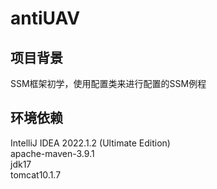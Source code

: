 # antiUAV
## 项目背景
SSM框架初学，使用配置类来进行配置的SSM例程
## 环境依赖
IntelliJ IDEA 2022.1.2 (Ultimate Edition)  
apache-maven-3.9.1  
jdk17  
tomcat10.1.7  
